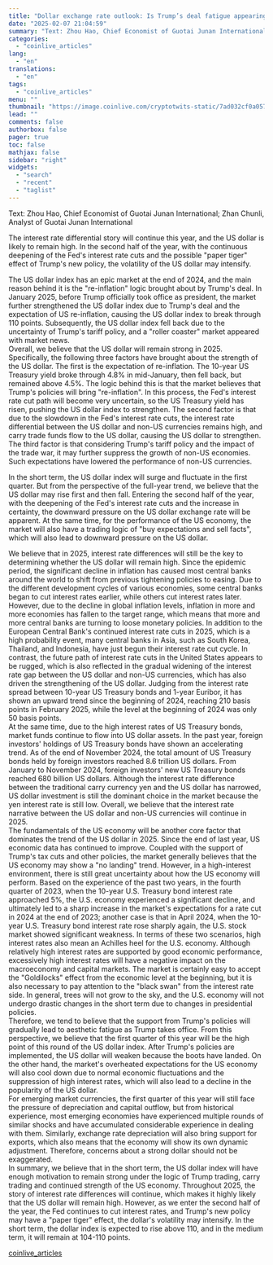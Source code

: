 ```yaml
---
title: "Dollar exchange rate outlook: Is Trump’s deal fatigue appearing?"
date: "2025-02-07 21:04:59"
summary: "Text: Zhou Hao, Chief Economist of Guotai Junan International; Zhan Chunli, Analyst of Guotai Junan InternationalThe interest rate differential story will continue this year, and the US dollar is likely to remain high. In the second half of the year, with the continuous deepening of the Fed's interest rate cuts..."
categories:
  - "coinlive_articles"
lang:
  - "en"
translations:
  - "en"
tags:
  - "coinlive_articles"
menu: ""
thumbnail: "https://image.coinlive.com/cryptotwits-static/7ad032cf0a057c72abf79929c3d431c2.jpg"
lead: ""
comments: false
authorbox: false
pager: true
toc: false
mathjax: false
sidebar: "right"
widgets:
  - "search"
  - "recent"
  - "taglist"
---
```


Text: Zhou Hao, Chief Economist of Guotai Junan International; Zhan Chunli, Analyst of Guotai Junan International

The interest rate differential story will continue this year, and the US dollar is likely to remain high. In the second half of the year, with the continuous deepening of the Fed's interest rate cuts and the possible "paper tiger" effect of Trump's new policy, the volatility of the US dollar may intensify.

The US dollar index has an epic market at the end of 2024, and the main reason behind it is the "re-inflation" logic brought about by Trump's deal. In January 2025, before Trump officially took office as president, the market further strengthened the US dollar index due to Trump's deal and the expectation of US re-inflation, causing the US dollar index to break through 110 points. Subsequently, the US dollar index fell back due to the uncertainty of Trump's tariff policy, and a "roller coaster" market appeared with market news.   
Overall, we believe that the US dollar will remain strong in 2025. Specifically, the following three factors have brought about the strength of the US dollar. The first is the expectation of re-inflation. The 10-year US Treasury yield broke through 4.8% in mid-January, then fell back, but remained above 4.5%. The logic behind this is that the market believes that Trump's policies will bring "re-inflation". In this process, the Fed's interest rate cut path will become very uncertain, so the US Treasury yield has risen, pushing the US dollar index to strengthen. The second factor is that due to the slowdown in the Fed's interest rate cuts, the interest rate differential between the US dollar and non-US currencies remains high, and carry trade funds flow to the US dollar, causing the US dollar to strengthen. The third factor is that considering Trump's tariff policy and the impact of the trade war, it may further suppress the growth of non-US economies. Such expectations have lowered the performance of non-US currencies.

In the short term, the US dollar index will surge and fluctuate in the first quarter. But from the perspective of the full-year trend, we believe that the US dollar may rise first and then fall. Entering the second half of the year, with the deepening of the Fed's interest rate cuts and the increase in certainty, the downward pressure on the US dollar exchange rate will be apparent. At the same time, for the performance of the US economy, the market will also have a trading logic of "buy expectations and sell facts", which will also lead to downward pressure on the US dollar.

We believe that in 2025, interest rate differences will still be the key to determining whether the US dollar will remain high. Since the epidemic period, the significant decline in inflation has caused most central banks around the world to shift from previous tightening policies to easing. Due to the different development cycles of various economies, some central banks began to cut interest rates earlier, while others cut interest rates later. However, due to the decline in global inflation levels, inflation in more and more economies has fallen to the target range, which means that more and more central banks are turning to loose monetary policies. In addition to the European Central Bank's continued interest rate cuts in 2025, which is a high probability event, many central banks in Asia, such as South Korea, Thailand, and Indonesia, have just begun their interest rate cut cycle. In contrast, the future path of interest rate cuts in the United States appears to be rugged, which is also reflected in the gradual widening of the interest rate gap between the US dollar and non-US currencies, which has also driven the strengthening of the US dollar. Judging from the interest rate spread between 10-year US Treasury bonds and 1-year Euribor, it has shown an upward trend since the beginning of 2024, reaching 210 basis points in February 2025, while the level at the beginning of 2024 was only 50 basis points.   
At the same time, due to the high interest rates of US Treasury bonds, market funds continue to flow into US dollar assets. In the past year, foreign investors' holdings of US Treasury bonds have shown an accelerating trend. As of the end of November 2024, the total amount of US Treasury bonds held by foreign investors reached 8.6 trillion US dollars. From January to November 2024, foreign investors' new US Treasury bonds reached 680 billion US dollars. Although the interest rate difference between the traditional carry currency yen and the US dollar has narrowed, US dollar investment is still the dominant choice in the market because the yen interest rate is still low. Overall, we believe that the interest rate narrative between the US dollar and non-US currencies will continue in 2025.   
The fundamentals of the US economy will be another core factor that dominates the trend of the US dollar in 2025. Since the end of last year, US economic data has continued to improve. Coupled with the support of Trump's tax cuts and other policies, the market generally believes that the US economy may show a "no landing" trend. However, in a high-interest environment, there is still great uncertainty about how the US economy will perform. Based on the experience of the past two years, in the fourth quarter of 2023, when the 10-year U.S. Treasury bond interest rate approached 5%, the U.S. economy experienced a significant decline, and ultimately led to a sharp increase in the market's expectations for a rate cut in 2024 at the end of 2023; another case is that in April 2024, when the 10-year U.S. Treasury bond interest rate rose sharply again, the U.S. stock market showed significant weakness. In terms of these two scenarios, high interest rates also mean an Achilles heel for the U.S. economy. Although relatively high interest rates are supported by good economic performance, excessively high interest rates will have a negative impact on the macroeconomy and capital markets. The market is certainly easy to accept the "Goldilocks" effect from the economic level at the beginning, but it is also necessary to pay attention to the "black swan" from the interest rate side. In general, trees will not grow to the sky, and the U.S. economy will not undergo drastic changes in the short term due to changes in presidential policies.   
Therefore, we tend to believe that the support from Trump's policies will gradually lead to aesthetic fatigue as Trump takes office. From this perspective, we believe that the first quarter of this year will be the high point of this round of the US dollar index. After Trump's policies are implemented, the US dollar will weaken because the boots have landed. On the other hand, the market's overheated expectations for the US economy will also cool down due to normal economic fluctuations and the suppression of high interest rates, which will also lead to a decline in the popularity of the US dollar.   
For emerging market currencies, the first quarter of this year will still face the pressure of depreciation and capital outflow, but from historical experience, most emerging economies have experienced multiple rounds of similar shocks and have accumulated considerable experience in dealing with them. Similarly, exchange rate depreciation will also bring support for exports, which also means that the economy will show its own dynamic adjustment. Therefore, concerns about a strong dollar should not be exaggerated.   
In summary, we believe that in the short term, the US dollar index will have enough motivation to remain strong under the logic of Trump trading, carry trading and continued strength of the US economy. Throughout 2025, the story of interest rate differences will continue, which makes it highly likely that the US dollar will remain high. However, as we enter the second half of the year, the Fed continues to cut interest rates, and Trump's new policy may have a "paper tiger" effect, the dollar's volatility may intensify. In the short term, the dollar index is expected to rise above 110, and in the medium term, it will remain at 104-110 points.

[coinlive_articles](https://www.coinlive.com/news/dollar-exchange-rate-outlook-is-trump-s-deal-fatigue-appearing)
